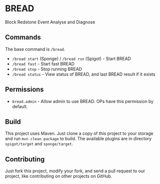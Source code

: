 # BREAD
Block Redstone Event Analyse and Diagnose

## Commands
The base command is `/bread`.
- `/bread start` (Sponge) / `/bread run` (Spigot) - Start BREAD
- `/bread fast` - Start fast BREAD
- `/bread stop` - Stop running BREAD
- `/bread status` - View status of BREAD, and last BREAD result if it exists

## Permissions
- `bread.admin` - Allow admin to use BREAD. OPs have this permission by default.

## Build
This project uses Maven. Just clone a copy of this project to your storage and run `mvn clean package` to build.
The available plugins are in directory `spigot/target` and `sponge/target`.

## Contributing
Just fork this project, modify your fork, and send a pull request to our project, like contributing on other projects on GitHub.

